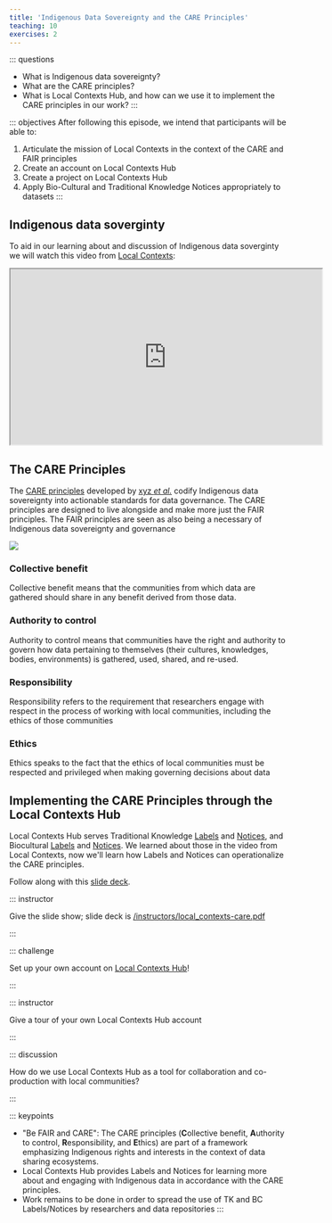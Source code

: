 ```yaml
---
title: 'Indigenous Data Sovereignty and the CARE Principles'
teaching: 10
exercises: 2
---
```


::: questions
-   What is Indigenous data sovereignty?
-   What are the CARE principles?
-   What is Local Contexts Hub, and how can we use it to implement the CARE principles in our work? 
:::

::: objectives
After following this episode, we intend that participants will be able to:

1.  Articulate the mission of Local Contexts in the context of the CARE and FAIR principles
3.  Create an account on Local Contexts Hub
4.  Create a project on Local Contexts Hub
2.  Apply Bio-Cultural and Traditional Knowledge Notices appropriately to datasets
:::

## Indigenous data soverginty

To aid in our learning about and discussion of Indigenous data soverginty we will watch this video from [Local Contexts](https://localcontexts.org/):

<iframe width="560" height="315" src="https://www.youtube.com/embed/g7-RuXmLewk" data-external= "1" allowfullscreen> </iframe>


## The CARE Principles

The [CARE principles]() developed by [xyz *et al.*]() codify Indigenous data sovereignty into actionable standards for data governance.  The CARE principles are designed to live alongside and make more just the FAIR principles.  The FAIR principles are seen as also being a necessary of Indigenous data sovereignty and governance  

![](https://images.squarespace-cdn.com/content/v1/5d3799de845604000199cd24/1567592451970-2R8XFL670QNMAGDRV7ED/Be+FAIR+and+CARE.png?format=2500w)


### Collective benefit

Collective benefit means that the communities from which data are gathered should share in any benefit derived from those data.

### Authority to control

Authority to control means that communities have the right and authority to govern how data pertaining to themselves (their cultures, knowledges, bodies, environments) is gathered, used, shared, and re-used.

### Responsibility

Responsibility refers to the requirement that researchers engage with respect in the process of working with local communities, including the ethics of those communities

### Ethics

Ethics speaks to the fact that the ethics of local communities must be respected and privileged when making governing decisions about data


## Implementing the CARE Principles through the Local Contexts Hub

Local Contexts Hub serves Traditional Knowledge [Labels](https://localcontexts.org/labels/traditional-knowledge-labels/) and [Notices](https://localcontexts.org/notice/tk-notice/), and Biocultural [Labels](https://localcontexts.org/labels/biocultural-labels/) and [Notices](https://localcontexts.org/notice/bc-notice/).  We learned about those in the video from Local Contexts, now we'll learn how Labels and Notices can operationalize the CARE principles.

Follow along with this [slide deck](https://github.com/role-model/multidim-biodiv-data/blob/main/instructors/local_contexts-care.pdf).

::: instructor

Give the slide show; slide deck is [/instructors/local_contexts-care.pdf](https://github.com/role-model/multidim-biodiv-data/blob/main/instructors/local_contexts-care.pdf)

:::

::: challenge

Set up your own account on [Local Contexts Hub](https://localcontextshub.org/register/)!

:::

::: instructor

Give a tour of your own Local Contexts Hub account

:::

::: discussion

How do we use Local Contexts Hub as a tool for collaboration and co-production with local communities?

:::


::: keypoints
- "Be FAIR and CARE": The CARE principles (**C**ollective benefit, **A**uthority to control, **R**esponsibility, and **E**thics) are part of a framework emphasizing Indigenous rights and interests in the context of data sharing ecosystems.
- Local Contexts Hub provides Labels and Notices for learning more about and engaging with Indigenous data in accordance with the CARE principles. 
- Work remains to be done in order to spread the use of TK and BC Labels/Notices by researchers and data repositories
:::
